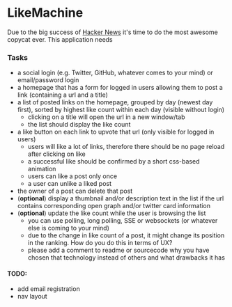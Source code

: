 # LikeMachine

Due to the big success of [Hacker News](https://news.ycombinator.com) it's time to do the most awesome copycat ever. This application needs

### Tasks

- a social login (e.g. Twitter, GitHub, whatever comes to your mind) or email/password login
- a homepage that has a form for logged in users allowing them to post a link (containing a url and a title)
- a list of posted links on the homepage, grouped by day (newest day first), sorted by highest like count within each day (visible without login)
  - clicking on a title will open the url in a new window/tab
  - the list should display the like count
- a like button on each link to upvote that url (only visible for logged in users)
  - users will like a lot of links, therefore there should be no page reload after clicking on like
  - a successful like should be confirmed by a short css-based animation
  - users can like a post only once
  - a user can unlike a liked post
- the owner of a post can delete that post
- (**optional**) display a thumbnail and/or description text in the list if the url contains corresponding open graph and/or twitter card information
- (**optional**) update the like count while the user is browsing the list
  - you can use polling, long polling, SSE or websockets (or whatever else is coming to your mind)
  - due to the change in like count of a post, it might change its position in the ranking. How do you do this in terms of UX?
  - please add a comment to readme or sourcecode why you have chosen that technology instead of others and what drawbacks it has

#### TODO:

- add email registration
- nav layout
